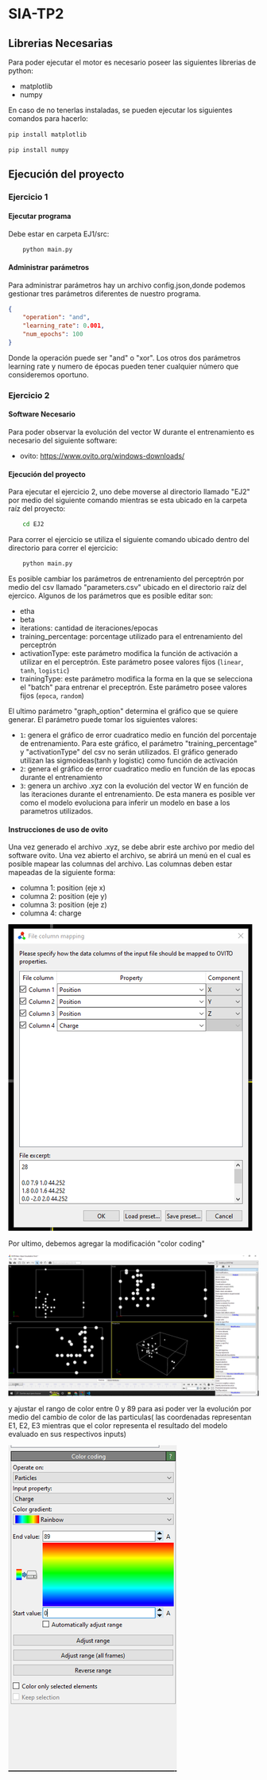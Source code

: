 # SIA-TP2

## Librerias Necesarias

Para poder ejecutar el motor es necesario poseer las siguientes librerias de python:

- matplotlib
- numpy

En caso de no tenerlas instaladas, se pueden ejecutar los siguientes comandos para hacerlo:

`pip install matplotlib`

`pip install numpy`

## Ejecución del proyecto

### Ejercicio 1

#### Ejecutar programa

Debe estar en carpeta EJ1/src:

```bash
    python main.py
```

#### Administrar parámetros

Para administrar parámetros hay un archivo config.json,donde podemos gestionar tres parámetros diferentes de nuestro programa.

```json
{
    "operation": "and",
    "learning_rate": 0.001,
    "num_epochs": 100
}
```

Donde la operación puede ser "and" o "xor".
Los otros dos parámetros learning rate y numero de épocas pueden tener cualquier número que consideremos oportuno.

### Ejercicio 2

#### Software Necesario
Para poder observar la evolución del vector W durante el entrenamiento es necesario del siguiente software:
 - ovito: https://www.ovito.org/windows-downloads/

#### Ejecución del proyecto

Para ejecutar el ejercicio 2, uno debe moverse al directorio llamado "EJ2" por medio del siguiente comando mientras se esta ubicado en la carpeta raíz del proyecto:

```bash
    cd EJ2
```

Para correr el ejercicio se utiliza el siguiente comando ubicado dentro del directorio para correr el ejercicio:

```bash
    python main.py
```

Es posible cambiar los parámetros de entrenamiento del perceptrón por medio del csv llamado "parameters.csv" ubicado en el directorio raíz del ejercico. Algunos de los parámetros que es posible editar son:

- etha
- beta
- iterations: cantidad de iteraciones/epocas
- training_percentage: porcentage utilizado para el entrenamiento del perceptrón
- activationType: este parámetro modifica la función de activación a utilizar en el perceptrón. Este parámetro posee valores fijos (`linear`, `tanh`, `logistic`)
- trainingType: este parámetro modifica la forma en la que se selecciona el "batch" para entrenar el preceptrón. Este parámetro posee valores fijos (`epoca`, `random`)

El ultimo parámetro "graph_option" determina el gráfico que se quiere generar. El parámetro puede tomar los siguientes valores:
- `1`:  genera el gráfico de error cuadratico medio en función del porcentaje de entrenamiento. Para este gráfico, el parámetro "training_percentage" y "activationType" del csv no serán utilizados. El gráfico generado utilizan las sigmoideas(tanh y logistic) como función de activación
- `2`: genera el gráfico de error cuadratico medio en función de las epocas durante el entrenamiento
- `3`: genera un archivo .xyz con la evolución del vector W en función de las iteraciones durante el entrenamiento. De esta manera es posible ver como el modelo evoluciona para inferir un modelo en base a los parametros utilizados.

#### Instrucciones de uso de ovito
Una vez generado el archivo .xyz, se debe abrir este archivo por medio del software ovito. Una vez abierto el archivo, se abrirá un menú en el cual es posible mapear las columnas del archivo. Las columnas deben estar mapeadas de la siguiente forma:
 - columna 1: position (eje x)
 - columna 2: position (eje y)
 - columna 3: position (eje z)
 - columna 4: charge
 
 ![column mapping](/tutorial_images/column_maping.PNG)
 
 Por ultimo, debemos agregar la modificación "color coding"
 
 ![color coding](/tutorial_images/color_coding.png)
 
 y ajustar el rango de color entre 0 y 89 para asi poder ver la evolución por medio del cambio de color de las particulas( las coordenadas representan E1, E2, E3 mientras que el color representa el resultado del modelo evaluado en sus respectivos inputs)
 
 ![adjust color range](tutorial_images/limits.PNG)
